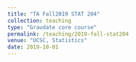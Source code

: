 ```yaml
---
title: "TA Fall2019 STAT 204"
collection: teaching
type: "Graudate core course"
permalink: /teaching/2019-fall-stat204
venue: "UCSC, Statistics"
date: 2019-10-01
---
```


